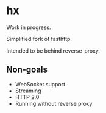 # hx

Work in progress.

Simplified fork of fasthttp.

Intended to be behind reverse-proxy.

## Non-goals
* WebSocket support
* Streaming
* HTTP 2.0
* Running without reverse proxy
